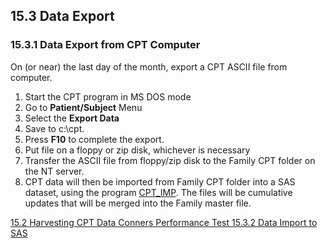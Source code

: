## 15.3 Data Export

### 15.3.1 Data Export from CPT Computer

On (or near) the last day of the month, export a CPT ASCII file from computer.

1. Start the CPT program in MS DOS mode
2. Go to **Patient/Subject** Menu
3. Select the **Export Data**
4. Save to c:\cpt.
5. Press **F10** to complete the export.
6. Put file on a floppy or zip disk, whichever is necessary
7. Transfer the ASCII file from floppy/zip disk to the Family CPT folder on the NT server.
8. CPT data will then be imported from Family CPT folder into a SAS dataset, using the program <u>CPT_IMP</u>.  The files will be cumulative updates that will be merged into the Family master file.


<div class="center">
<div class="btn-group">
  <a href=":pages_path:/manuals/conners-performance-test/15-02-harvesting-cpt-data.md" class="btn btn-default">
    <span class="glyphicon glyphicon-chevron-left"></span>
    15.2 Harvesting CPT Data
  </a>

  <a href=":pages_path:/manuals/conners-performance-test" class="btn btn-default">
    <span class="glyphicon glyphicon-chevron-up"></span>
    Conners Performance Test
  </a>

  <a href=":pages_path:/manuals/conners-performance-test/15-03-02-data-import-sas.md" class="btn btn-success">
    15.3.2 Data Import to SAS
    <span class="glyphicon glyphicon-chevron-right"></span>
  </a>
</div>
</div>
